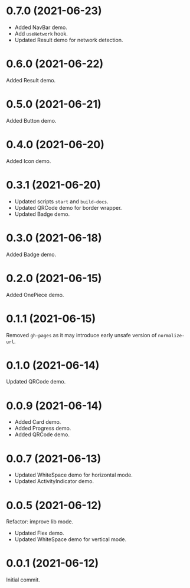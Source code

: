 # 0.7.0 (2021-06-23)

- Added NavBar demo.
- Add `useNetwork` hook.
- Updated Result demo for network detection.

# 0.6.0 (2021-06-22)

Added Result demo.

# 0.5.0 (2021-06-21)

Added Button demo.

# 0.4.0 (2021-06-20)

Added Icon demo.

# 0.3.1 (2021-06-20)

- Updated scripts `start` and `build-docs`.
- Updated QRCode demo for border wrapper.
- Updated Badge demo.

# 0.3.0 (2021-06-18)

Added Badge demo.

# 0.2.0 (2021-06-15)

Added OnePiece demo.

# 0.1.1 (2021-06-15)

Removed `gh-pages` as it may introduce early unsafe version of `normalize-url`.

# 0.1.0 (2021-06-14)

Updated QRCode demo.

# 0.0.9 (2021-06-14)

- Added Card demo.
- Added Progress demo.
- Added QRCode demo.

# 0.0.7 (2021-06-13)

- Updated WhiteSpace demo for horizontal mode.
- Updated ActivityIndicator demo.

# 0.0.5 (2021-06-12)

Refactor: improve lib mode.

- Updated Flex demo.
- Updated WhiteSpace demo for vertical mode.

# 0.0.1 (2021-06-12)

Initial commit.
